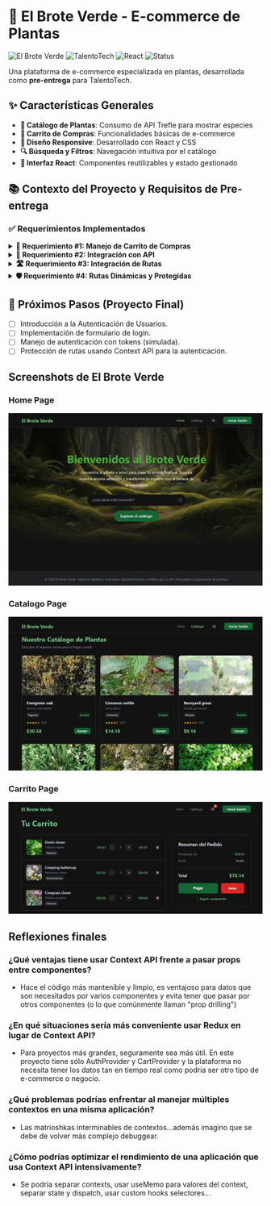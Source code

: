 # 🌱 El Brote Verde - E-commerce de Plantas

![El Brote Verde](https://img.shields.io/badge/El%20Brote%20Verde-E--commerce-brightgreen)
![TalentoTech](https://img.shields.io/badge/TalentoTech-Pre--Entrega-success)
![React](https://img.shields.io/badge/React-18.2.0-61DAFB?logo=react)
![Status](https://img.shields.io/badge/Status-🚀%20En%20Desarrollo-yellow)

Una plataforma de e-commerce especializada en plantas, desarrollada como **pre-entrega** para TalentoTech.

## ✨ Características Generales

- **🌿 Catálogo de Plantas**: Consumo de API Trefle para mostrar especies
- **🛒 Carrito de Compras**: Funcionalidades básicas de e-commerce
- **🎨 Diseño Responsive**: Desarrollado con React y CSS
- **🔍 Búsqueda y Filtros**: Navegación intuitiva por el catálogo
- **📱 Interfaz React**: Componentes reutilizables y estado gestionado

## 📚 Contexto del Proyecto y Requisitos de Pre-entrega

### ✅ Requerimientos Implementados

<details>
<summary><strong>🛒 Requerimiento #1: Manejo de Carrito de Compras</strong></summary>

- Componente para listar productos disponibles
- Hook `useState` para estado del carrito
- Eventos para agregar productos al carrito
- Componente visual del carrito
- Layout del eCommerce
</details>

<details>
<summary><strong>🔗 Requerimiento #2: Integración con API</strong></summary>

- Consumo de API Trefle para datos de plantas
- Gestión de estado con `useState`
- Manejo de efectos con `useEffect`
- Estados de carga y manejo de errores
- Actualización del diseño
- Ampliación del carrito
</details>

<details>
<summary><strong>🛣️ Requerimiento #3: Integración de Rutas</strong></summary>

- Implementación de React Router
- Componentes para cada sección
- Navegación entre productos
- Mejora en estados de carga y errores
</details>

<details>
<summary><strong>🛡️ Requerimiento #4: Rutas Dinámicas y Protegidas</strong></summary>

- Rutas dinámicas para detalles de producto
- Rutas protegidas para áreas de usuario
- Mejora de interactividad
- Navbar con navegación completa
</details>

## 🚀 Próximos Pasos (Proyecto Final)

- [ ] Introducción a la Autenticación de Usuarios.
- [ ] Implementación de formulario de login.
- [ ] Manejo de autenticación con tokens (simulada).
- [ ] Protección de rutas usando Context API para la autenticación. 

## Screenshots de El Brote Verde

### Home Page
![Descripción de la imagen](./screenshots/home.png)

### Catalogo Page
![Descripción de la imagen](./screenshots/catalogo.png)

### Carrito Page
![Descripción de la imagen](./screenshots/carrito.png)

## Reflexiones finales

### ¿Qué ventajas tiene usar Context API frente a pasar props entre componentes?
- Hace el código más mantenible y limpio, es ventajoso para datos que son necesitados por varios componentes y evita tener que pasar por otros componentes (o lo que comúnmente llaman "prop drilling")

### ¿En qué situaciones sería más conveniente usar Redux en lugar de Context API?
- Para proyectos más grandes, seguramente sea más útil. En este proyecto tiene sólo AuthProvider y CartProvider y la plataforma no necesita tener los datos tan en tiempo real como podria ser otro tipo de e-commerce o negocio.

### ¿Qué problemas podrías enfrentar al manejar múltiples contextos en una misma aplicación?
- Las matrioshkas interminables de contextos...además imagino que se debe de volver más complejo debuggear.

### ¿Cómo podrías optimizar el rendimiento de una aplicación que usa Context API intensivamente?
- Se podria separar contexts, usar useMemo para valores del context, separar state y dispatch, usar custom hooks selectores...
